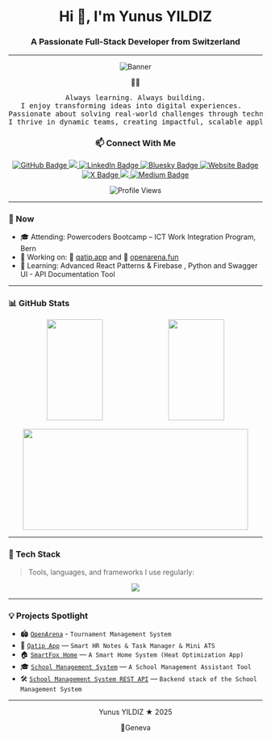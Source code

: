 <h1 align="center"> Hi 👋, I'm Yunus YILDIZ </h1>
<h3 align="center"> A Passionate Full-Stack Developer from Switzerland</h3>

---
<p align="center">
  <img src="./assets/images/binary.jpg" alt="Banner" />
</p>


<div align="center">
  🧑‍💻 

<pre> Always learning. Always building. 
I enjoy transforming ideas into digital experiences.  
Passionate about solving real-world challenges through technology.
I thrive in dynamic teams, creating impactful, scalable applications.</pre>

### 📫 Connect With Me

<p align="center">
  <a href="https://github.com/yunusyildiz-dev">
    <img src="https://img.shields.io/badge/GitHub-100000?style=flat&logo=github&logoColor=white" alt="GitHub Badge"/>
  </a>
  <a href="mailto:yunusyildiz@swissmail.com">
    <img src="https://img.shields.io/badge/Email-D14836?style=flat&logo=gmail&logoColor=white"/>
  </a>
  <a href="https://www.linkedin.com/in/yunusyildiz-ch">
    <img src="https://img.shields.io/badge/LinkedIn-0A66C2?style=flat&logo=linkedin&logoColor=white" alt="LinkedIn Badge"/>
  </a>
  <a href="https://bsky.app/profile/yunusyildiz.ch">
    <img src="https://img.shields.io/badge/Bluesky-0085FF?style=flat&logo=bluesky&logoColor=white" alt="Bluesky Badge"/>
  </a>
   <a href="https://yunusyildiz.ch">
    <img src="https://img.shields.io/badge/Website-000000?style=flat&logo=google-chrome&logoColor=white" alt="Website Badge"/>
  </a>
  <a href="https://x.com/yunusyildiz_ch">
  <img src="https://img.shields.io/badge/X%20|%20Follow-1DA1F2?style=flat&logo=twitter&logoColor=white" alt="X Badge"/>
</a>
  <a href="mailto:mail@yunusyildiz.ch">
    <img src="https://img.shields.io/badge/Email-D14836?style=flat&logo=gmail&logoColor=white"/>
  </a>
  <a href="https://medium.com/@yunusyildiz-ch">
    <img src="https://img.shields.io/badge/Medium-12100E?style=flat&logo=medium&logoColor=white" alt="Medium Badge"/>
  </a>
</p>
<p align="center">
  <img src="https://komarev.com/ghpvc/?username=yunusyildiz-ch&label=Profile%20views&color=blue&style=social" alt="Profile Views" />
</div>

---

### 🔄 Now

- 🎓 Attending: Powercoders Bootcamp – ICT Work Integration Program, Bern
- 🚀 Working on: 🔗 [qatip.app](https://qatip.app) and 🔗 [openarena.fun](https://openarena.fun)
- 📖 Learning: Advanced React Patterns & Firebase , Python and Swagger UI - API Documentation Tool 

---

### 📊 GitHub Stats
<div align="center">
  <p align="center">
    <img src="https://github-readme-stats.vercel.app/api?username=yunusyildiz-dev&show_icons=true&theme=default&custom_title=GitHub%20Stats&hide_rank=false&hide_border=false&include_all_commits=true" width="47%" height="200" />
    <img src="https://github-readme-stats.vercel.app/api/top-langs/?username=yunusyildiz-dev&layout=compact&theme=default&hide_border=false&langs_count=6" width="47%" height="200" />
  </p>

  <p align="center">
    <img src="https://streak-stats.demolab.com/?user=yunusyildiz-dev&theme=default&border=777" width="94%" height="200" />
  </p>
</div>

---

### 🧰 Tech Stack

> Tools, languages, and frameworks I use regularly:

<p align="center">
  <img src="https://skillicons.dev/icons?i=html,css,js,react,nodejs,express,tailwind,bootstrap,materialui,python,arduino,mysql,postgres,mongodb,git,github,vite" />
</p>

---

### 💡 Projects Spotlight

- 🏟️ [`OpenArena`](https://github.com/yunusyildiz-ch/open_arena.git) - `Tournament Management System`
- 📘 [`Qatip App`](https://github.com/yunusyildiz-ch/qatip) — `Smart HR Notes & Task Manager & Mini ATS`
- 🏠 [`SmartFox Home`](https://github.com/yunusyildiz-ch/smartFOX_App.git) — `A Smart Home System (Heat Optimization App)`
- 🎓 [`School Management System`](https://github.com/yunusyildiz-ch/School-Management-System-Project) — `A School Management Assistant Tool`
- 🛠️ [`School Management System REST API`](https://github.com/yunusyildiz-ch/School-Management-System-REST-API) — `Backend stack of the School Management System`

---
<div align="center">
  <p>Yunus YILDIZ ★ 2025 </p>
  <p>📍Geneva</p>
</div>





